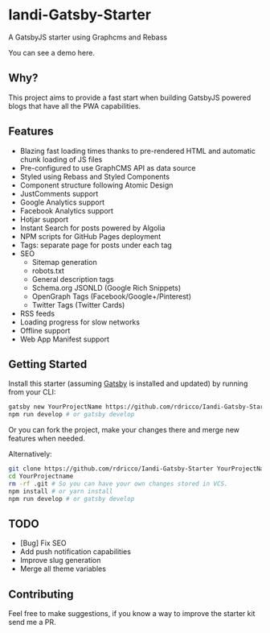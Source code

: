 # Iandi-Gatsby-Starter
A GatsbyJS starter using Graphcms and Rebass

You can see a demo here.


## Why?

This project aims to provide a fast start when building GatsbyJS powered blogs that have all the PWA capabilities.


## Features

* Blazing fast loading times thanks to pre-rendered HTML and automatic chunk loading of JS files
* Pre-configured to use GraphCMS API as data source
* Styled using Rebass and Styled Components
* Component structure following Atomic Design
* JustComments support
* Google Analytics support
* Facebook Analytics support
* Hotjar support
* Instant Search for posts powered by Algolia
* NPM scripts for GitHub Pages deployment
* Tags: separate page for posts under each tag
* SEO
  * Sitemap generation
  * robots.txt
  * General description tags
  * Schema.org JSONLD (Google Rich Snippets)
  * OpenGraph Tags (Facebook/Google+/Pinterest)
  * Twitter Tags (Twitter Cards)
* RSS feeds
* Loading progress for slow networks
* Offline support
* Web App Manifest support


## Getting Started

Install this starter (assuming [Gatsby](https://github.com/rdricco/Iandi-Gatsby-Starter) is installed and updated) by running from your CLI:

```sh
gatsby new YourProjectName https://github.com/rdricco/Iandi-Gatsby-Starter
npm run develop # or gatsby develop
```

Or you can fork the project, make your changes there and merge new features when needed.

Alternatively:

```sh
git clone https://github.com/rdricco/Iandi-Gatsby-Starter YourProjectName # Clone the project
cd YourProjectname
rm -rf .git # So you can have your own changes stored in VCS.
npm install # or yarn install
npm run develop # or gatsby develop
```


## TODO

* [Bug] Fix SEO
* Add push notification capabilities
* Improve slug generation
* Merge all theme variables


## Contributing

Feel free to make suggestions, if you know a way to improve the starter kit send me a PR.
